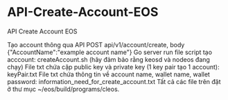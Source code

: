 # API-Create-Account-EOS
API Create Account EOS

Tạo account thông qua API POST api/v1/account/create, body {"AccountName":"example account name"}
Go server run file script tạo acccount: createAccount.sh (hãy đảm bảo rằng keosd và nodeos đang chạy)
File txt chứa cặp public key và private key (1 key pair tạo 1 account): keyPair.txt
File txt chứa thông tin về account name, wallet name, wallet password: information_need_for_create_account.txt
Tất cả các file trên đặt ở thư mục ~/eos/build/programs/cleos.
